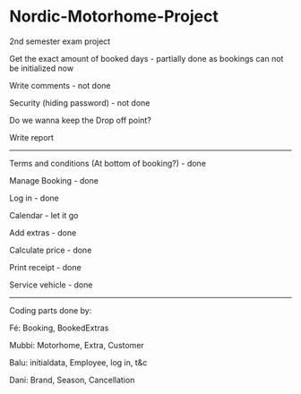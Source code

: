 # Nordic-Motorhome-Project
2nd semester exam project


Get the exact amount of booked days - partially done as 
bookings can not be initialized now

Write comments - not done 

Security (hiding password) - not done

Do we wanna keep the Drop off point?

Write report

---

Terms and conditions (At bottom of booking?) - done

Manage Booking - done

Log in - done

Calendar - let it go

Add extras - done

Calculate price - done

Print receipt - done

Service vehicle - done

---
Coding parts done by:

Fé: Booking, BookedExtras

Mubbi: Motorhome, Extra, Customer

Balu: initialdata, Employee, log in, t&c

Dani: Brand, Season, Cancellation